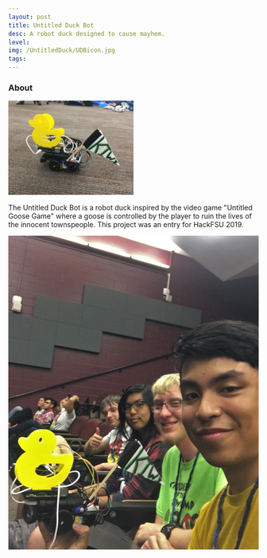 ```yaml
---
layout: post
title: Untitled Duck Bot
desc: A robot duck designed to cause mayhem.
level:
img: /UntitledDuck/UDBicon.jpg
tags:
---
```

### About

<img src="/images/UntitledDuck/UDB1.jpg" alt="" class="image center" width="50%">

The Untitled Duck Bot is a robot duck inspired by the video game "Untitled Goose Game" where a goose is controlled by the player to ruin the lives of the innocent townspeople. This project was an entry for HackFSU 2019.


<img src="/images/UntitledDuck/UDB2.jpg" alt="" class="image center">